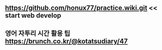 ## https://github.com/honux77/practice.wiki.git << start web develop


## 영어 자투리 시간 활용 팁 https://brunch.co.kr/@kotatsudiary/47
